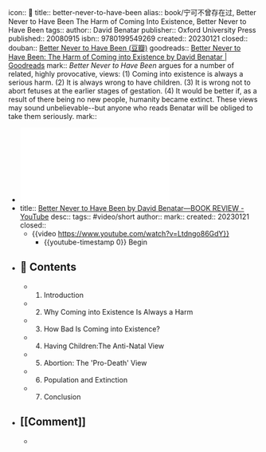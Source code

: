 icon:: 📖
title:: better-never-to-have-been
alias:: book/宁可不曾存在过, Better Never to Have Been The Harm of Coming Into Existence, Better Never to Have Been
tags:: 
author:: David Benatar
publisher:: Oxford University Press
published:: 20080915
isbn:: 9780199549269
created:: 20230121
closed:: 
douban:: [Better Never to Have Been (豆瓣)](https://book.douban.com/subject/4685115/)
goodreads:: [Better Never to Have Been: The Harm of Coming into Existence by David Benatar | Goodreads](https://www.goodreads.com/book/show/660518.Better_Never_to_Have_Been#?ref=nav_comm)
mark:: *Better Never to Have Been* argues for a number of related, highly provocative, views: (1) Coming into existence is always a serious harm. (2) It is always wrong to have children. (3) It is wrong not to abort fetuses at the earlier stages of gestation. (4) It would be better if, as a result of there being no new people, humanity became extinct. These views may sound unbelievable--but anyone who reads Benatar will be obliged to take them seriously.
mark::

- ![better-never-to-have-been-the-harm-of-coming-into-existence.pdf](../assets/better-never-to-have-been-the-harm-of-coming-into-existence_1674274322218_0.pdf)
- title:: [Better Never to Have Been by David Benatar—BOOK REVIEW - YouTube](https://www.youtube.com/watch?v=Ltdngo86GdY)
  desc:: 
  tags:: #video/short
  author:: 
  mark:: 
  created:: 20230121
  closed::
  - {{video https://www.youtube.com/watch?v=Ltdngo86GdY}}
    - {{youtube-timestamp 0}} Begin
- ## 📄 Contents
  - 1. Introduction
  - 2. Why Coming into Existence Is Always a Harm
  - 3. How Bad Is Coming into Existence?
  - 4. Having Children:The Anti-Natal View
  - 5. Abortion: The 'Pro-Death' View
  - 6. Population and Extinction
  - 7. Conclusion
- ## [[Comment]]
  -